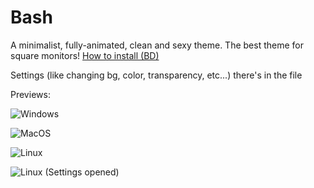 # Bash

A minimalist, fully-animated, clean and sexy theme. The best theme for square monitors! [How to install (BD)](https://0x71.cc/bd/guide/#installthemesplugins)

Settings (like changing bg, color, transparency, etc...) there's in the file

Previews:

![Windows](https://cdn.discordapp.com/attachments/539180316447997974/655212765551656961/unknown.png)

![MacOS](https://cdn.discordapp.com/attachments/539180316447997974/655213250417524760/unknown.png)

![Linux](https://cdn.discordapp.com/attachments/539180316447997974/655213568593231873/unknown.png)

![Linux (Settings opened)](https://cdn.discordapp.com/attachments/539180316447997974/655213943249436673/unknown.png)
